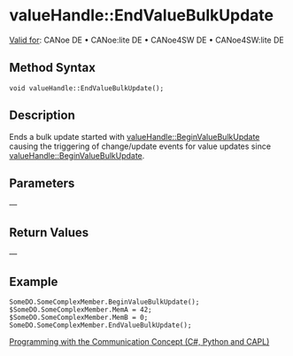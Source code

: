 # valueHandle::EndValueBulkUpdate

[Valid for](../../../Shared/FeatureAvailability.md): CANoe DE • CANoe:lite DE • CANoe4SW DE • CANoe4SW:lite DE

## Method Syntax

```plaintext
void valueHandle::EndValueBulkUpdate();
```

## Description

Ends a bulk update started with [valueHandle::BeginValueBulkUpdate](CAPLfunctionValueBeginValueBulkUpdate.md) causing the triggering of change/update events for value updates since [valueHandle::BeginValueBulkUpdate](CAPLfunctionValueBeginValueBulkUpdate.md).

## Parameters

—

## Return Values

—

## Example

```plaintext
SomeDO.SomeComplexMember.BeginValueBulkUpdate();
$SomeDO.SomeComplexMember.MemA = 42;
$SomeDO.SomeComplexMember.MemB = 0;
SomeDO.SomeComplexMember.EndValueBulkUpdate();
```

[Programming with the Communication Concept (C#, Python and CAPL)](../../../CANoeCANalyzer/CommunicationConcept/Programming/CCP.md)
